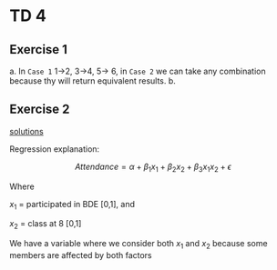# TD 4
## Exercise 1
a. In `Case 1` 1->2, 3->4, 5-> 6, in `Case 2` we can take any combination because thy will return equivalent results.
b. 

## Exercise 2
[solutions](TD4_2023.do)

Regression explanation:
```math
Attendance = \alpha +\beta_1 x_1 + \beta_2 x_2 + \beta_3 x_1 x_2 + \epsilon
```

Where 

$x_1$ = participated in BDE [0,1], and 

$x_2$ = class at 8 [0,1]

We have a variable where we consider both $x_1$ and $x_2$ because some members are affected by both factors
